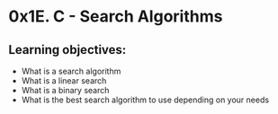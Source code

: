# 0x1E. C - Search Algorithms
## Learning objectives:
* What is a search algorithm
* What is a linear search
* What is a binary search
* What is the best search algorithm to use depending on your needs
